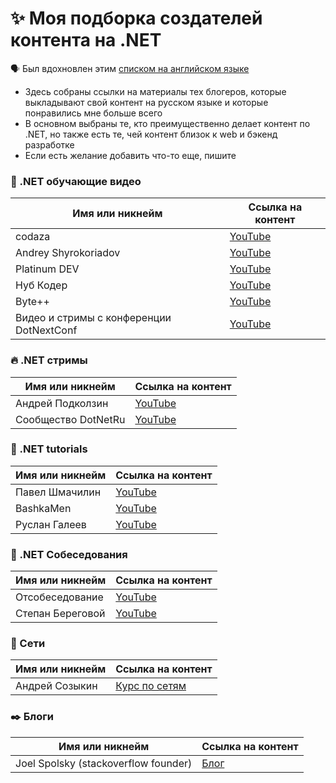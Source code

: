 # ✨ Моя подборка создателей контента на .NET

🗣 Был вдохновлен этим [списком на английском языке](https://github.com/matthiasjost/dotnet-content-creators)

* Здесь собраны ссылки на материалы тех блогеров, которые выкладывают свой контент на русском языке и которые понравились мне больше всего
* В основном выбраны те, кто преимущественно делает контент по .NET, но также есть те, чей контент близок к web и бэкенд разработке
* Если есть желание добавить что-то еще, пишите

### 🦀 .NET обучающие видео

| Имя или никнейм  | Ссылка на контент |
| ------------- | ------------- |
| codaza | [YouTube](https://www.youtube.com/c/codaza-channel)
| Andrey Shyrokoriadov | [YouTube](https://www.youtube.com/c/AndreyShyrokoriadov)
| Platinum DEV | [YouTube](https://www.youtube.com/c/PlatinumTechTalks)
| Нуб Кодер | [YouTube](https://www.youtube.com/channel/UCOnwN8Y6H22XoxYk4YT3s4w)
| Byte++ | [YouTube](https://www.youtube.com/c/Bytepp)
| Видео и стримы с конференции DotNextConf | [YouTube](https://www.youtube.com/c/DotNextConf)

### 🔥 .NET стримы

| Имя или никнейм  | Ссылка на контент |
| ------------- | ------------- |
| Андрей Подколзин | [YouTube](https://www.youtube.com/c/DevJungles)
| Сообщество DotNetRu | [YouTube](https://www.youtube.com/c/DotNetRu)

### 🤖 .NET tutorials

| Имя или никнейм  | Ссылка на контент |
| ------------- | ------------- |
| Павел Шмачилин | [YouTube](https://www.youtube.com/user/Shmachilin)
| BashkaMen | [YouTube](https://www.youtube.com/c/BashkaMen)
| Руслан Галеев | [YouTube](https://www.youtube.com/channel/UCy2PpDsaSdomh-WfqUUiTlw)

### 👥 .NET Собеседования

| Имя или никнейм  | Ссылка на контент |
| ------------- | ------------- |
| Отсобеседование | [YouTube](https://www.youtube.com/c/otsobes)
| Степан Береговой | [YouTube](https://www.youtube.com/c/SBeregovoyRU)

### 📡 Сети

| Имя или никнейм  | Ссылка на контент |
| ------------- | ------------- |
| Андрей Созыкин | [Курс по сетям](https://www.youtube.com/watch?v=OLFA0soYGhw&list=PLtPJ9lKvJ4oiNMvYbOzCmWy6cRzYAh9B1)

### ✒️ Блоги

| Имя или никнейм  | Ссылка на контент |
| ------------- | ------------- |
| Joel Spolsky (stackoverflow founder) | [Блог](https://www.joelonsoftware.com)
